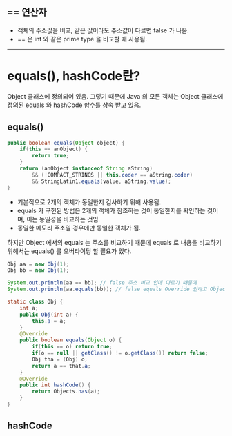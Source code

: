 
## == 연산자

* 객체의 주소값을 비교, 같은 값이라도 주소값이 다르면 false 가 나옴.
* == 은 int 와 같은 prime type 을 비교할 때 사용됨.


---

# equals(), hashCode란?

Object 클래스에 정의되어 있음. 그렇기 때문에 Java 의 모든 객체는 Object 클래스에 정의된 equals 와 hashCode 함수를 상속 받고 있음.

## equals()

```java
public boolean equals(Object object) {
	if(this == anObject) {
		return true;
	}
	return (anObject instanceof String aString)
		&& (!COMPACT_STRINGS || this.coder == aString.coder)
		&& StringLatin1.equals(value, aString.value);
}
```

* 기본적으로 2개의 객체가 동일한지 검사하기 위해 사용됨.
* equals 가 구현된 방법은 2개의 객체가 참조하는 것이 동일한지를 확인하는 것이며, 이는 동일성을 비교하는 것임.
* 동일한 메모리 주소일 경우에만 동일한 객체가 됨.

하지만 Object 에서의 equals 는 주소를 비교하기 때문에 equals 로 내용을 비교하기 위해서는 equals()  를 오버라이딩 할 필요가 있다.

```java
Obj aa = new Obj(1);
Obj bb = new Obj(1);

System.out.println(aa == bb); // false 주소 비교 인데 다르기 때문에
System.out.println(aa.equals(bb)); // false equals Override 안하고 Object 꺼 사용해서 false 뜸.
```
```java
static class Obj {
	int a;
	public Obj(int a) {
		this.a = a;
	}
	@Override
	public boolean equals(Object o) {
		if(this == o) return true;
		if(o == null || getClass() != o.getClass()) return false;
		Obj tha = (Obj) o;
		return a == that.a;
	}
	@Override
	public int hashCode() {
		return Objects.has(a);
	}
}
```


## hashCode

